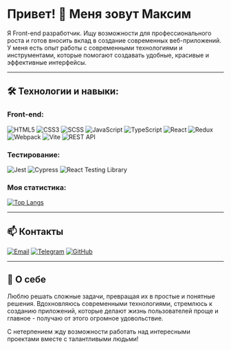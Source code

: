 <!--
**mdahovnik/mdahovnik** is a ✨ _special_ ✨ repository because its `README.md` (this file) appears on your GitHub profile.

Here are some ideas to get you started:

- 🔭 I’m currently working on ...
- 🌱 I’m currently learning ...
- 👯 I’m looking to collaborate on ...
- 🤔 I’m looking for help with ...
- 💬 Ask me about ...
- 📫 How to reach me: ...
- 😄 Pronouns: ...
- ⚡ Fun fact: ...
-->
# Привет! 👋 Меня зовут Максим

Я Front-end разработчик. Ищу возможности для профессионального роста и готов вносить вклад в создание современных веб-приложений. У меня есть опыт работы с современными технологиями и инструментами, которые помогают создавать удобные, красивые и эффективные интерфейсы.

---

## 🛠️ Технологии и навыки:

### Front-end:
![HTML5](https://img.shields.io/badge/-HTML5-E34F26?logo=html5&logoColor=white&style=fore-the-badge) 
![CSS3](https://img.shields.io/badge/-CSS3-1572B6?logo=css3&logoColor=white&style=flat-square) 
![SCSS](https://img.shields.io/badge/-SCSS-CC6699?logo=sass&logoColor=white&style=flat-square) 
![JavaScript](https://img.shields.io/badge/-JavaScript-F7DF1E?logo=javascript&logoColor=black&style=flat-square) 
![TypeScript](https://img.shields.io/badge/-TypeScript-007ACC?logo=typescript&logoColor=white&style=flat-square) 
![React](https://img.shields.io/badge/-React-61DAFB?logo=react&logoColor=black&style=flat-square) 
![Redux](https://img.shields.io/badge/-Redux-764ABC?logo=redux&logoColor=white&style=flat-square) 
![Webpack](https://img.shields.io/badge/-Webpack-8DD6F9?logo=webpack&logoColor=black&style=flat-square) 
![Vite](https://img.shields.io/badge/-Vite-646CFF?logo=vite&logoColor=white&style=flat-square) 
![REST API](https://img.shields.io/badge/-REST_API-02569B?logo=postman&logoColor=white&style=flat-square)

### Тестирование:
![Jest](https://img.shields.io/badge/-Jest-C21325?logo=jest&logoColor=white&style=flat-square)
![Cypress](https://img.shields.io/badge/-Cypress-17202C?logo=cypress&logoColor=white&style=flat-square)
![React Testing Library](https://img.shields.io/badge/-React%20Testing%20Library-E33332?logo=testing-library&logoColor=white&style=flat-square)

### Моя статистика:
<!--[![Maksim's GitHub stats](https://github-readme-stats.vercel.app/api?username=mdahovnik&layout=compact&theme=transparent&hide=contribs)](https://github.com/anuraghazra/github-readme-stats)-->
[![Top Langs](https://github-readme-stats.vercel.app/api/top-langs/?username=mdahovnik&layout=compact&theme=transparent)](https://github.com/anuraghazra/github-readme-stats)

---
## 📫 Контакты
[![Email](https://img.shields.io/badge/-Email-D14836?logo=gmail&logoColor=white&style=flat-square)](mailto:dahovnikm@yandex.ru)
[![Telegram](https://img.shields.io/badge/-Telegram-2CA5E0?logo=telegram&logoColor=white&style=flat-square)](https://t.me/mdahovnik)
[![GitHub](https://img.shields.io/badge/-GitHub-181717?logo=github&logoColor=white&style=flat-square)](https://github.com/mdahovnik)

---

## 🌟 О себе

Люблю решать сложные задачи, превращая их в простые и понятные решения. Вдохновляюсь современными технологиями, стремлюсь к созданию приложений, которые делают жизнь пользователей проще и главное - получаю от этого огромное удовольствие.

С нетерпением жду возможности работать над интересными проектами вместе с талантливыми людьми!
